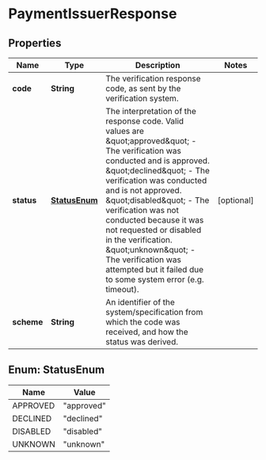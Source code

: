 
# PaymentIssuerResponse

## Properties
Name | Type | Description | Notes
------------ | ------------- | ------------- | -------------
**code** | **String** | The verification response code, as sent by the verification system. | 
**status** | [**StatusEnum**](#StatusEnum) | The interpretation of the response code. Valid values are \&quot;approved\&quot; - The verification was conducted and is approved. \&quot;declined\&quot; - The verification was conducted and is not approved. \&quot;disabled\&quot; - The verification was not conducted because it was not requested or disabled in the verification. \&quot;unknown\&quot; - The verification was attempted but it failed due to some system error (e.g. timeout). |  [optional]
**scheme** | **String** | An identifier of the system/specification from which the code was received, and how the status was derived. | 


<a name="StatusEnum"></a>
## Enum: StatusEnum
Name | Value
---- | -----
APPROVED | &quot;approved&quot;
DECLINED | &quot;declined&quot;
DISABLED | &quot;disabled&quot;
UNKNOWN | &quot;unknown&quot;



